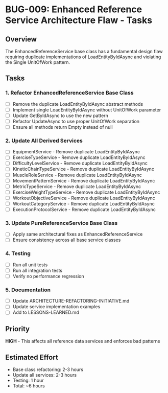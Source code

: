 # BUG-009: Enhanced Reference Service Architecture Flaw - Tasks

## Overview
The EnhancedReferenceService base class has a fundamental design flaw requiring duplicate implementations of LoadEntityByIdAsync and violating the Single UnitOfWork pattern.

## Tasks

### 1. Refactor EnhancedReferenceService Base Class
- [ ] Remove the duplicate LoadEntityByIdAsync abstract methods
- [ ] Implement single LoadEntityByIdAsync without UnitOfWork parameter
- [ ] Update GetByIdAsync to use the new pattern
- [ ] Refactor UpdateAsync to use proper UnitOfWork separation
- [ ] Ensure all methods return Empty instead of null

### 2. Update All Derived Services
- [ ] EquipmentService - Remove duplicate LoadEntityByIdAsync
- [ ] ExerciseTypeService - Remove duplicate LoadEntityByIdAsync
- [ ] DifficultyLevelService - Remove duplicate LoadEntityByIdAsync
- [ ] KineticChainTypeService - Remove duplicate LoadEntityByIdAsync
- [ ] MuscleRoleService - Remove duplicate LoadEntityByIdAsync
- [ ] MovementPatternService - Remove duplicate LoadEntityByIdAsync
- [ ] MetricTypeService - Remove duplicate LoadEntityByIdAsync
- [ ] ExerciseWeightTypeService - Remove duplicate LoadEntityByIdAsync
- [ ] WorkoutObjectiveService - Remove duplicate LoadEntityByIdAsync
- [ ] WorkoutCategoryService - Remove duplicate LoadEntityByIdAsync
- [ ] ExecutionProtocolService - Remove duplicate LoadEntityByIdAsync

### 3. Update PureReferenceService Base Class
- [ ] Apply same architectural fixes as EnhancedReferenceService
- [ ] Ensure consistency across all base service classes

### 4. Testing
- [ ] Run all unit tests
- [ ] Run all integration tests
- [ ] Verify no performance regression

### 5. Documentation
- [ ] Update ARCHITECTURE-REFACTORING-INITIATIVE.md
- [ ] Update service implementation examples
- [ ] Add to LESSONS-LEARNED.md

## Priority
**HIGH** - This affects all reference data services and enforces bad patterns

## Estimated Effort
- Base class refactoring: 2-3 hours
- Update all services: 2-3 hours  
- Testing: 1 hour
- Total: ~6 hours